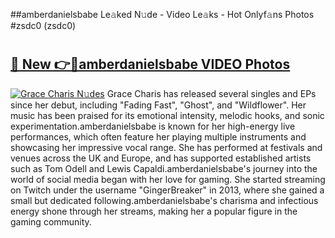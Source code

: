 ##amberdanielsbabe Le𝚊ked N𝚞de - Video Le𝚊ks - Hot Onlyf𝚊ns Photos #zsdc0 (zsdc0)

# <h2><a href="https://mediaupload.pro?title=amberdanielsbabe&ref=9FEB">🔗 New 👉🔴amberdanielsbabe VIDEO Photos</a></h2>

[![Grace Charis N𝚞des](https://i.imgur.com/rIISA9y.gif)](https://mediaupload.pro?title=amberdanielsbabe&ref=9FEB)
Grace Charis has released several singles and EPs since her debut, including "Fading Fast", "Ghost", and "Wildflower". Her music has been praised for its emotional intensity, melodic hooks, and sonic experimentation.amberdanielsbabe is known for her high-energy live performances, which often feature her playing multiple instruments and showcasing her impressive vocal range. She has performed at festivals and venues across the UK and Europe, and has supported established artists such as Tom Odell and Lewis Capaldi.amberdanielsbabe's journey into the world of social media began with her love for gaming. She started streaming on Twitch under the username "GingerBreaker" in 2013, where she gained a small but dedicated following.amberdanielsbabe's charisma and infectious energy shone through her streams, making her a popular figure in the gaming community.